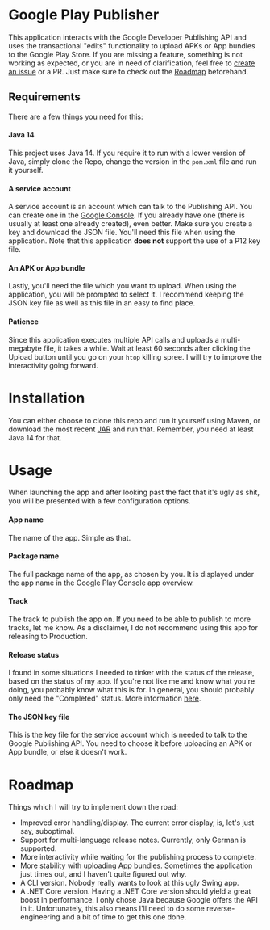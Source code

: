 # Google Play Publisher

This application interacts with the Google Developer Publishing API and uses the transactional "edits" functionality to upload APKs or App bundles to the Google Play Store.
If you are missing a feature, something is not working as expected, or you are in need of clarification, feel free to [create an issue](https://github.com/CollinAlpert/google-play-publisher/issues/new) or a PR. Just make sure to check out the [Roadmap](#roadmap) beforehand.

## Requirements
There are a few things you need for this:
#### Java 14 
This project uses Java 14. If you require it to run with a lower version of Java, simply clone the Repo, change the version in the `pom.xml` file and run it yourself.

#### A service account
A service account is an account which can talk to the Publishing API. You can create one in the [Google Console](https://console.cloud.google.com/apis/credentials). If you already have one (there is usually at least one already created), even better. Make sure you create a key and download the JSON file. You'll need this file when using the application. Note that this application **does not** support the use of a P12 key file. 

#### An APK or App bundle
Lastly, you'll need the file which you want to upload. When using the application, you will be prompted to select it. I recommend keeping the JSON key file as well as this file in an easy to find place.

#### Patience
Since this application executes multiple API calls and uploads a multi-megabyte file, it takes a while. Wait at least 60 seconds after clicking the Upload button until you go on your `htop` killing spree.
I will try to improve the interactivity going forward.

# Installation
You can either choose to clone this repo and run it yourself using Maven, or download the most recent [JAR](https://github.com/CollinAlpert/google-play-publisher/releases/latest) and run that. Remember, you need at least Java 14 for that.

# Usage
When launching the app and after looking past the fact that it's ugly as shit, you will be presented with a few configuration options.

#### App name
The name of the app. Simple as that.

#### Package name
The full package name of the app, as chosen by you. It is displayed under the app name in the Google Play Console app overview.

#### Track
The track to publish the app on. If you need to be able to publish to more tracks, let me know. As a disclaimer, I do not recommend using this app for releasing to Production. 

#### Release status
I found in some situations I needed to tinker with the status of the release, based on the status of my app. If you're not like me and know what you're doing, you probably know what this is for. In general, you should probably only need the "Completed" status. More information [here](https://developers.google.com/android-publisher/api-ref/edits/tracks).

#### The JSON key file
This is the key file for the service account which is needed to talk to the Google Publishing API. You need to choose it before uploading an APK or App bundle, or else it doesn't work.

# Roadmap
Things which I will try to implement down the road:
- Improved error handling/display. The current error display, is, let's just say, suboptimal.
- Support for multi-language release notes. Currently, only German is supported.
- More interactivity while waiting for the publishing process to complete.
- More stability with uploading App bundles. Sometimes the application just times out, and I haven't quite figured out why.
- A CLI version. Nobody really wants to look at this ugly Swing app.
- A .NET Core version. Having a .NET Core version should yield a great boost in performance. I only chose Java because Google offers the API in it. Unfortunately, this also means I'll need to do some reverse-engineering and a bit of time to get this one done. 